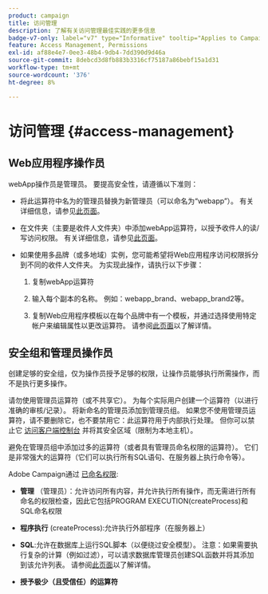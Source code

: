 ```yaml
---
product: campaign
title: 访问管理
description: 了解有关访问管理最佳实践的更多信息
badge-v7-only: label="v7" type="Informative" tooltip="Applies to Campaign Classic v7 only"
feature: Access Management, Permissions
exl-id: af88e4e7-0ee3-48b4-9db4-7dd390d9d46a
source-git-commit: 8debcd3d8fb883b3316cf75187a86bebf15a1d31
workflow-type: tm+mt
source-wordcount: '376'
ht-degree: 8%

---
```


# 访问管理 {#access-management}



## Web应用程序操作员

webApp操作员是管理员。 要提高安全性，请遵循以下准则：

* 将此运算符中名为的管理员替换为新管理员（可以命名为“webapp”）。 有关详细信息，请参见[此页面](../../platform/using/access-management.md)。

* 在文件夹（主要是收件人文件夹）中添加webApp运算符，以授予收件人的读/写访问权限。 有关详细信息，请参见[此页面](../../platform/using/access-management.md)。

* 如果使用多品牌（或多地域）实例，您可能希望将Web应用程序访问权限拆分到不同的收件人文件夹。 为实现此操作，请执行以下步骤：

   1. 复制webApp运算符

   1. 输入每个副本的名称。 例如：webapp_brand、webapp_brand2等。

   1. 复制Web应用程序模板以在每个品牌中有一个模板，并通过选择使用特定帐户来编辑属性以更改运算符。  请参阅[此页面](../../web/using/defining-web-forms-properties.md)以了解详情。

## 安全组和管理员操作员

创建足够的安全组，仅为操作员授予足够的权限，让操作员能够执行所需操作，而不是执行更多操作。

请勿使用管理员运算符（或不共享它）。 为每个实际用户创建一个运算符（以进行准确的审核/记录）。 将新命名的管理员添加到管理员组。 如果您不使用管理员运算符，请不要删除它，也不要禁用它：此运算符用于内部执行处理。 但你可以禁止它 [访问客户端控制台](../../platform/using/access-management.md) 并将其安全区域（限制为本地主机）。

避免在管理员组中添加过多的运算符（或者具有管理员命名权限的运算符）。 它们是非常强大的运算符（它们可以执行所有SQL语句、在服务器上执行命令等）。

Adobe Campaign通过 [已命名权限](../../platform/using/access-management.md#named-rights):

* **管理** （管理员）：允许访问所有内容，并允许执行所有操作，而无需进行所有命名的权限检查，因此它包括PROGRAM EXECUTION(createProcess)和SQL命名权限

* **程序执行** (createProcess):允许执行外部程序（在服务器上）

* **SQL**:允许在数据库上运行SQL脚本（以便绕过安全模型）。 注意：如果需要执行复杂的计算（例如过滤），可以请求数据库管理员创建SQL函数并将其添加到该允许列表。 请参阅[此页面](../../installation/using/scripting-coding-guidelines.md)以了解详情。

* **授予极少（且受信任）的运算符**
